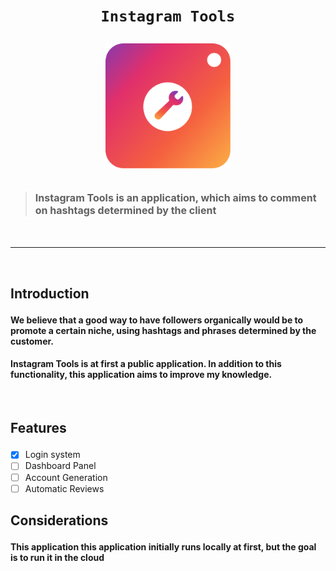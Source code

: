 # <p align="center">`Instagram Tools`<p>
<div align="center">
    <img align="center" src="./api/.github/assets/insta-tools.png" alt="MarineGEO circle logo" style="height: 200px; width:200px;"/>
    </div>
&nbsp;
    

> #### <span style="font-size: 1rem;">Instagram Tools is an application, which aims to comment on hashtags determined by the client</span>
&nbsp;

---

&nbsp;

## <p>Introduction<p>
#### We believe that a good way to have followers organically would be to promote a certain niche, using hashtags and phrases determined by the customer.


#### **Instagram Tools** is at first a public application. In addition to this functionality, this application aims to improve my knowledge.

&nbsp;

## <p>Features</p>
- [x] Login system
- [ ] Dashboard Panel
- [ ] Account Generation
- [ ] Automatic Reviews
&nbsp;

## <p>Considerations</p>
#### This application this application initially runs locally at first, but the goal is to run it in the cloud


